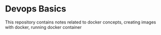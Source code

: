 # Devops Basics
This repository contains notes related to docker concepts, creating images with docker, running docker container
